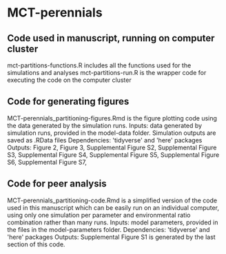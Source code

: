 # MCT-perennials

## Code used in manuscript, running on computer cluster
mct-partitions-functions.R includes all the functions used for the simulations and analyses
mct-partitions-run.R is the wrapper code for executing the code on the computer cluster

## Code for generating figures
MCT-perennials_partitioning-figures.Rmd is the figure plotting code using the data generated by the simulation runs.
Inputs: data generated by simulation runs, provided in the model-data folder. Simulation outputs are saved as .RData files
Dependencies: 'tidyverse' and 'here' packages
Outputs: Figure 2, Figure 3, Supplemental Figure S2, Supplemental Figure S3, Supplemental Figure S4, Supplemental Figure S5, Supplemental Figure S6, Supplemental Figure S7, 

## Code for peer analysis
MCT-perennials_partitioning-code.Rmd is a simplified version of the code used in this manuscript which can be easily run on an individual computer, using only one simulation per parameter and environmental ratio combination rather than many runs.
Inputs: model parameters, provided in the files in the model-parameters folder.
Dependencies: 'tidyverse' and 'here' packages
Outputs: Supplemental Figure S1 is generated by the last section of this code. 